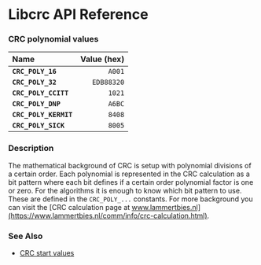 # Libcrc API Reference

### CRC polynomial values

| Name | Value (hex) |
| :--- | ---: |
|**`CRC_POLY_16`**|`A001`|
|**`CRC_POLY_32`**|`EDB88320`|
|**`CRC_POLY_CCITT`**|`1021`|
|**`CRC_POLY_DNP`**|`A6BC`|
|**`CRC_POLY_KERMIT`**|`8408`|
|**`CRC_POLY_SICK`**|`8005`|

### Description

The mathematical background of CRC is setup with polynomial divisions of a certain order. Each polynomial is represented
in the CRC calculation as a bit pattern where each bit defines if a certain order polynomial factor is one or zero. For
the algorithms it is enough to know which bit pattern to use. These are defined in the `CRC_POLY_...` constants. For
more background you can visit the [CRC calculation page at www.lammertbies.nl](https://www.lammertbies.nl/comm/info/crc-calculation.html).

### See Also

* [CRC start values](crc_start.md)
